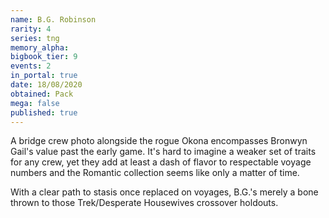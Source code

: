 ```yaml
---
name: B.G. Robinson
rarity: 4
series: tng
memory_alpha:
bigbook_tier: 9
events: 2
in_portal: true
date: 18/08/2020
obtained: Pack
mega: false
published: true
---
```


A bridge crew photo alongside the rogue Okona encompasses Bronwyn Gail's value past the early game. It's hard to imagine a weaker set of traits for any crew, yet they add at least a dash of flavor to respectable voyage numbers and the Romantic collection seems like only a matter of time.

With a clear path to stasis once replaced on voyages, B.G.'s merely a bone thrown to those Trek/Desperate Housewives crossover holdouts.

